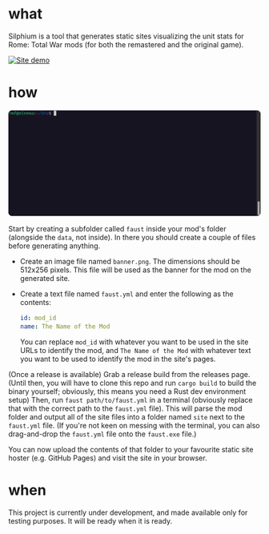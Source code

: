 # what

Silphium is a tool that generates static sites visualizing the unit stats for Rome: Total War mods (for both the remastered and the original game).

[![Site demo](site-demo.gif)](https://faust.rmf.io)

# how

![Terminal demo](terminal-demo.gif)

Start by creating a subfolder called `faust` inside your mod's folder (alongside the `data`, not inside). In there you should create a couple of files before generating anything.

- Create an image file named `banner.png`. The dimensions should be 512x256 pixels. This file will be used as the banner for the mod on the generated site.
- Create a text file named `faust.yml` and enter the following as the contents:

  ```yaml
  id: mod_id
  name: The Name of the Mod
  ```

  You can replace `mod_id` with whatever you want to be used in the site URLs to identify the mod, and `The Name of the Mod` with whatever text you want
  to be used to identify the mod in the site's pages.

(Once a release is available) Grab a release build from the releases page. (Until then, you will have to clone this repo and run `cargo build` to build the binary yourself; obviously, this means you need a Rust dev environment setup) Then, run `faust path/to/faust.yml` in a terminal (obviously replace that with the correct path to the `faust.yml` file). This will parse the mod folder and output all of the site files into a folder named `site` next to the `faust.yml` file.
(If you're not keen on messing with the terminal, you can also drag-and-drop the `faust.yml` file onto the `faust.exe` file.)

You can now upload the contents of that folder to your favourite static site hoster (e.g. GitHub Pages) and visit the site in your browser.

# when

This project is currently under development, and made available only for testing purposes. It will be ready when it is ready.
